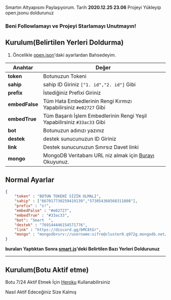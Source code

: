 Smartın Altyapısını Paylaşıyorum.
Tarih **2020.12.25 23.06** 
Projeyi Yükleyip open.jsonu doldurunuz 

### Beni Followlamayı ve Projeyi Starlamayı Unutmayın!

## Kurulum(Belirtilen Yerleri Doldurma)
1. Öncelikle [open.json](https://github.com/healthpackTR/SmartYeni/blob/main/open.json)'daki ayarlardan Bahsedeyim.

Anahtar | Değer
------------ | -------------
**token** | Botunuzun Tokeni
**sahip** | sahip ID Giriniz ```["1. id","2. id"]``` Gibi
**prefix** | İstediğiniz Prefixi Giriniz
**embedFalse** | Tüm Hata Embedlerinin Rengi Kırmızı Yapabilirsiniz ``#e02727`` Gibi
**embedTrue** | Tüm Başarılı İşlem Embedlerinin Rengi Yeşil Yapabilirsiniz ``#33ac33`` Gibi
**bot** | Botunuzun adınızı yazınız
**destek** | destek sunucunuzun ID Giriniz 
**link** | Destek sunucunuzun Sınırsız Davet linki
**mongo** | MongoDB Veritabanı URL niz almak için [Burayı](https://devnot.com/2019/mongodb-atlas-nedir-ve-nasil-olusturulur) Okuyunuz.

## Normal Ayarlar
```json
{
    "token" : "BOTUN TOKENİ SİZİN OLMALI",
    "sahip" : ["667017730259419139","573054368568311808"],
    "prefix" : "s!",
    "embedFalse" : "#e02727",
    "embedTrue" : "#33ac33",
    "bot": "Smart  ",
    "destek" : "769144446154571776",
    "link" : "https://discord.gg/bMC8tGr",
    "mongo" : "mongodb+srv://username:sifre@cluster0.q972g.mongodb.net/dbadi",
}
```

**buraları Yaptıktan Sonra [smart.js](https://github.com/healthpackTR/SmartYeni/blob/main/smart.js)'deki Belirtilen Bazı Yerleri Doldurunuz**
<hr>

## Kurulum(Botu Aktif etme)

Botu 7/24 Aktif Etmek İçin [Heroku](https://heroku.com) Kullanabilirsiniz

Nasıl Aktif Edeceğiniz Size Kalmış 
